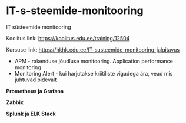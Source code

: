 # IT-s-steemide-monitooring
IT süsteemide monitooring


Koolitus link: https://koolitus.edu.ee/training/12504

Kursuse link: https://hkhk.edu.ee/IT-susteemide-monitooring-jalgitavus

* APM - rakenduse jõudluse monitooring. Application performance monitoring
* Monitoring Alert - kui harjutakse kriitiliste vigadega ära, vead mis juhtuvad pidevalt

**Prometheus ja Grafana**

**Zabbix**

**Splunk ja ELK Stack**

